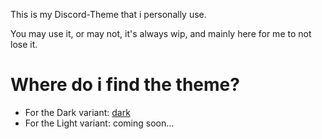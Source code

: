This is my Discord-Theme that i personally use.

You may use it, or may not, it's always wip, and mainly here for me to not lose it.

# Where do i find the theme?
- For the Dark variant: [dark](https://github.com/lunatic-gh/lunatheme-discord/tree/dark)
- For the Light variant: coming soon...
